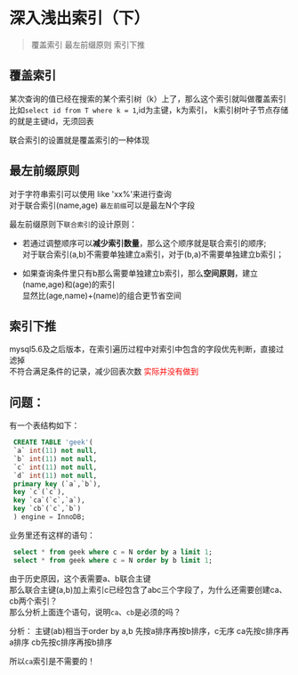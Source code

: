 # 深入浅出索引（下）

> 覆盖索引 最左前缀原则 索引下推

## 覆盖索引

某次查询的值已经在搜索的某个索引树（k）上了，那么这个索引就叫做覆盖索引  
比如`select id from T where k = 1`,id为主键，k为索引， 
k索引树叶子节点存储的就是主键id，无须回表  

联合索引的设置就是覆盖索引的一种体现

## 最左前缀原则

对于字符串索引可以使用 like 'xx%'来进行查询  
对于联合索引(name,age) `最左前缀`可以是最左N个字段  

最左前缀原则下`联合索引`的设计原则：

* 若通过调整顺序可以**减少索引数量**，那么这个顺序就是联合索引的顺序;  
  对于联合索引(a,b)不需要单独建立a索引，对于(b,a)不需要单独建立b索引；  
 
* 如果查询条件里只有b那么需要单独建立b索引，那么**空间原则**，建立(name,age)和(age)的索引  
  显然比(age,name)+(name)的组合更节省空间
  
## 索引下推

mysql5.6及之后版本，在索引遍历过程中对索引中包含的字段优先判断，直接过滤掉  
不符合满足条件的记录，减少回表次数
<font color='red'>实际并没有做到</font>

## 问题：

   有一个表结构如下：
   
   ```sql
    CREATE TABLE 'geek'(
    `a` int(11) not null,
    `b` int(11) not null,
    `c` int(11) not null,
    `d` int(11) not null,
    primary key (`a`,`b`),
    key `c`(`c`),
    key `ca`(`c`,`a`),
    key `cb`(`c`,`b`)
    ) engine = InnoDB;
   ```
   
   业务里还有这样的语句：
   
   ```sql
    select * from geek where c = N order by a limit 1;
    select * from geek where c = N order by b limit 1;
   ```
  
   由于历史原因，这个表需要a、b联合主键  
   那么联合主键(a,b)加上索引c已经包含了abc三个字段了，为什么还需要创建ca、cb两个索引？  
   那么分析上面连个语句，说明`ca`、`cb`是必须的吗？
   
   分析： 
   主键(ab)相当于order by a,b 先按a排序再按b排序，c无序
   ca先按c排序再a排序
   cb先按c排序再按b排序
   
   所以`ca`索引是不需要的！
   
   
   